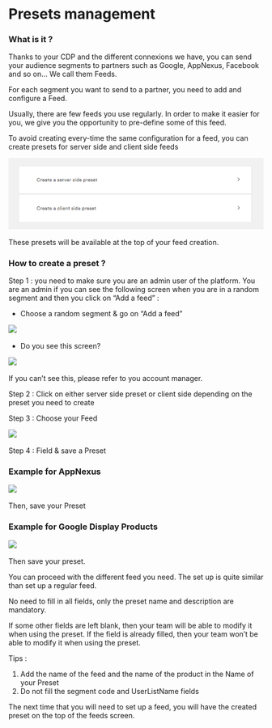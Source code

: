 # Presets management

### What is it ?

Thanks to your CDP and the different connexions we have, you can send your audience segments to partners such as Google, AppNexus, Facebook and so on… We call them Feeds. 

For each segment you want to send to a partner, you need to add and configure a Feed. 

Usually, there are few feeds you use regularly. In order to make it easier for you, we give you the opportunity to pre-define some of this feed.   

To avoid creating every-time the same configuration for a feed, you can create presets for server side and client side feeds

![](../.gitbook/assets/image%20%2860%29.png)

These presets will be available at the top of your feed creation.

### How to create a preset ? 

Step 1 : you need to make sure you are an admin user of the platform. You are an admin if you can see the following screen when you are in a random segment and then you click on “Add a feed” :

* Choose a random segment & go on “Add a feed”

![](https://lh4.googleusercontent.com/QCg2eQzrAtxqStXi2mRyKvIWlLL-Bx4lSRtmH8gO-cF38qWxb6vR2tCJwkRLPn6ijRav2Odrh9tQ3d11xnV4cqeltCDMB6RPjkVgtnJ83R8iJrHPcM_JA-kMPAlYsJECPmSzeUcz)

* Do you see this screen?

![](https://lh3.googleusercontent.com/fqje4wim2zKGgnG_QA70MWotEO3HkWbAuyDJ37y6FE8Vgz6xug9NBkMeo7tkyr6hpqNa0F6Nkhdt-Gg9xqOUn7WbBiQ81s3y9_vn3d-CyrEnlzIyuo--76T9hgDKV-wkw6xYSwpw)

If you can’t see this, please refer to you account manager.  


Step 2 : Click on either server side preset or client side depending on the preset you need to create

Step 3 : Choose your Feed

![](https://lh4.googleusercontent.com/ZhbuH_IIeJy414D41xQjM9Q9RhgpnBMeZ8Lr_Ni4gochKr5zb5wIy7wohZsdPKknFcM5nlKq_so_7U4TgHQJBwrylMgC7dmaVpLKdiBJ1qZyagzuNGDnCCQylNYT-7w8ksy20l7a)

Step 4 : Field & save a Preset

### Example for AppNexus 

![](https://lh5.googleusercontent.com/OilaunwQzUfBYQx-YzMKSN-a-_2qeVaTTDacRJDjvf4M-wDlNcKrOl6B2gzUTZSYcjxiR7Kffe1K0hCJ3oTVLHWtq4gWP9-wm7A01HBwLV0NUMk1gQ4GczTbVeLEf6CSvSaadL0z)

Then, save your Preset

### Example for Google Display Products 

![](https://lh5.googleusercontent.com/iQWp_uyM4gdxGJE4kM6CFtygDxjFvr3KEd6yzv4IkI4j3qnBWnLMG2qr3gSHuyR5n77w7BNtL7swd9afmXVqZ6JM9OkxuVVvUmdDEvGxKAT7rtgrqioUIV1dyQV0IekPQYOy1bOR)

Then save your preset.

You can proceed with the different feed you need. The set up is quite similar than set up a regular feed. 

No need to fill in all fields, only the preset name and description are mandatory. 

If some other fields are left blank, then your team will be able to modify it when using the preset. If the field is already filled, then your team won’t be able to modify it when using the preset.

Tips : 

1. Add the name of the feed and the name of the product in the Name of your Preset
2. Do not fill the segment code and UserListName fields

The next time that you will need to set up a feed, you will have the created preset on the top of the feeds screen.

